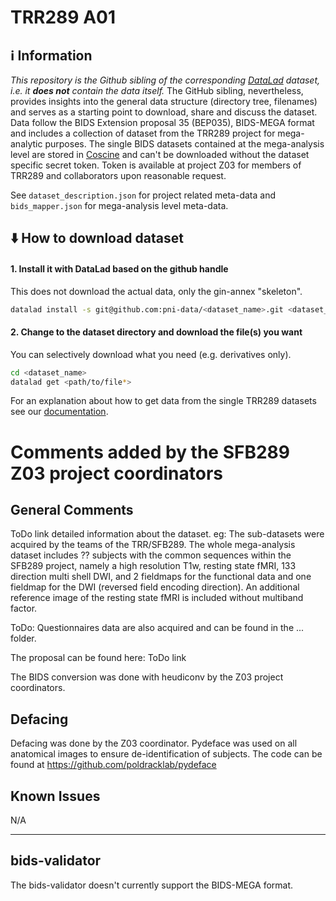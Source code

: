 # TRR289 A01

## ℹ️ Information
*This repository is the Github sibling of the corresponding [DataLad](https://www.datalad.org/) dataset, i.e. it **does not** contain the data itself.*
The GitHub sibling, nevertheless, provides insights into the general data structure (directory tree, filenames) and serves as a starting point to download, share and discuss the dataset.
Data follow the BIDS Extension proposal 35 (BEP035), BIDS-MEGA format and includes a collection of dataset from the TRR289 project for mega-analytic purposes.
The single BIDS datasets contained at the mega-analysis level are stored in [Coscine](https://coscine.rwth-aachen.de/) and can't be downloaded without the dataset specific secret token.
Token is available at project Z03 for members of TRR289 and collaborators upon reasonable request.

See `dataset_description.json` for project related meta-data and `bids_mapper.json` for mega-analysis level meta-data.

## ⬇️ How to download dataset

#### 1. Install it with DataLad based on the github handle
This does not download the actual data, only the gin-annex "skeleton".
```bash
datalad install -s git@github.com:pni-data/<dataset_name>.git <dataset_name>
```

#### 2. Change to the dataset directory and download the file(s) you want
You can selectively download what you need (e.g. derivatives only).
```bash
cd <dataset_name>
datalad get <path/to/file*>
```

For an explanation about how to get data from the single TRR289 datasets see our [documentation](https://github.com/pni-data/.github/blob/master/profile/README.md).

Comments added by the SFB289 Z03 project coordinators
====================================================================
General Comments
--------------------------------------------------------------------
ToDo link detailed information about the dataset.
eg: The sub-datasets were acquired by the teams of the TRR/SFB289. The whole mega-analysis dataset includes ?? subjects with the common sequences within the SFB289 project, namely a high resolution T1w, resting state fMRI, 133 direction multi shell DWI, and 2 fieldmaps for the functional data and one fieldmap for the DWI (reversed field encoding direction). An additional reference image of the resting state fMRI is included without multiband factor.

ToDo: Questionnaires data are also acquired and can be found in the ... folder.

The proposal can be found here: ToDo link

The BIDS conversion was done with heudiconv by the Z03 project coordinators.

Defacing
--------------------------------------------------------------------
Defacing was done by the Z03 coordinator.
Pydeface was used on all anatomical images to ensure de-identification of subjects. The code
can be found at https://github.com/poldracklab/pydeface


Known Issues
--------------------------------------------------------------------
N/A 

--------------------------------------------------------------------

## bids-validator
The bids-validator doesn't currently support the BIDS-MEGA format.
    